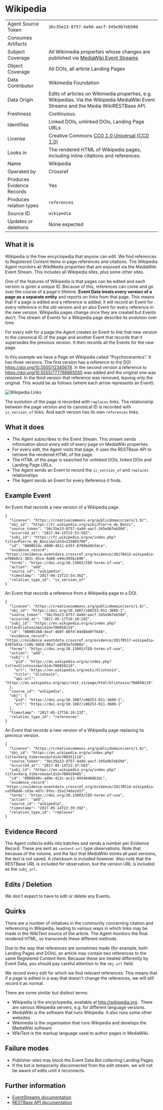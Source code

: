 # Wikipedia

| | |
|---------------------------|-|
| Agent Source Token        | `36c35e23-8757-4a9d-aacf-345e9b7eb50d` |
| Consumes Artifacts        | |
| Subject Coverage          | All Wikimedia properties whose changes are published via [MediaWiki Event Streams](https://wikitech.wikimedia.org/wiki/EventStreams)|
| Object Coverage           | All DOIs, all article Landing Pages |
| Data Contributor          | Wikimedia Foundation |
| Data Origin               | Edits of articles on Wikimedia properties, e.g. Wikipedias. Via the Wikipedia MediaWiki Event Streams and the Media WikiRESTBase API.|
| Freshness                 | Continuous. |
| Identifies                | Linked DOIs, unlinked DOIs, Landing Page URLs |
| License                   | Creative Commons [CC0 1.0 Universal (CC0 1.0)](https://creativecommons.org/publicdomain/zero/1.0/) |
| Looks in                  | The rendered HTML of Wikipedia pages, including inline citations and references. |
| Name                      | Wikipedia |
| Operated by               | Crossref |
| Produces Evidence Records | Yes |
| Produces relation types   | `references` |
| Source ID                 | `wikipedia` |
| Updates or deletions      | None expected |

## What it is

Wikipedia is the free encyclopedia that anyone can edit. We find references to Registered Content Items in page references and citations. The Wikipedia Agent monitors all WikiMedia properties that are exposed via the MediaWiki Event Stream. This includes all Wikipedia sites, plus some other sites.

One of the features of Wikipedia is that pages can be edited and each version is given a unique ID. Because of this, references can come and go over the course of a page's lifetime. **Event Data treats every version of a page as a separate entity** and reports on links from that page. This means that if a page is edited and a reference is added, it will record an Event for every reference in the old version and an also Event for every reference in the new version. Wikipedia pages change once they are created but Events don't. The stream of Events for a Wikipedia page describe its evolution over time.

For every edit for a page the Agent creates an Event to link that new version to the canonical ID of the page and another Event that records that it supersedes the previous version. It then records all the Events for the new page.

In this example we have a Page on Wikipedia called "Psychoceramics". It has three versions. The first version has a reference to the DOI https://doi.org/10.5555/12345678. In the second version a reference to https://doi.org/10.5555/777766665555 was added and the original one was retained. In the third version that reference was removed, leaving only the original. This would be as follows (where each arrow represents an Event):

<img src="../../images/wikipedia-links.png" alt="Wikipedia Links" class="img-responsive">

The evolution of the page is recorded with `replaces` links. The relationship between the page version and its canonical ID is recorded with `is_version_of` links. And each version has its own `references` links.

## What it does

 - The Agent subscribes to the Event Stream. This stream sends information about every edit of every page on MediaWiki properties. 
 - For every edit, the Agent visits that page. It uses the RESTBase API to retrieve the rendered HTML of the page.
 - The HTML of the page is searched for unlinked DOIs, linked DOIs and Landing Page URLs.
 - The Agent sends an Event to record the `is_version_of` and `replaces` relationships
 - The Agent sends an Event for every Reference it finds.

## Example Event

An Event that records a new version of a Wikipedia page.

    {
      "license": "https://creativecommons.org/publicdomain/zero/1.0/",
      "obj_id": "https://fr.wikipedia.org/wiki/Pierre_de_Bonzi",
      "source_token": "36c35e23-8757-4a9d-aacf-345e9b7eb50d",
      "occurred_at": "2017-04-15T23:53:50Z",
      "subj_id": "https://fr.wikipedia.org/w/index.php?title=Pierre_de_Bonzi&oldid=135865709",
      "id": "0000524c-d000-4011-b35f-0709bd4b34ca",
      "evidence_record": "https://evidence.eventdata.crossref.org/evidence/20170415-wikipedia-ef00e0c1-303c-45ce-9a68-e94cd95bc696",
      "terms": "https://doi.org/10.13003/CED-terms-of-use",
      "action": "add",
      "source_id": "wikipedia",
      "timestamp": "2017-04-15T23:54:36Z",
      "relation_type_id": "is_version_of"
    }

An Event that records a reference from a Wikipedia page to a DOI.

    {
      "license": "https://creativecommons.org/publicdomain/zero/1.0/",
      "obj_id": "https://doi.org/10.1007/s00253-011-3689-1",
      "source_token": "36c35e23-8757-4a9d-aacf-345e9b7eb50d",
      "occurred_at": "2017-05-17T16:18:29Z",
      "subj_id": "https://en.wikipedia.org/w/index.php?title=Gliotoxin&oldid=780858119",
      "id": "000053b8-4eaf-460f-80fd-84d8bd0ff640",
      "evidence_record": "https://evidence.eventdata.crossref.org/evidence/20170517-wikipedia-8397e91a-c10b-4058-96a7-e0f83e7e988a",
      "terms": "https://doi.org/10.13003/CED-terms-of-use",
      "action": "add",
      "subj": {
        "pid": "https://en.wikipedia.org/w/index.php?title=Gliotoxin&oldid=780858119",
        "url": "https://en.wikipedia.org/wiki/Gliotoxin",
        "title": "Gliotoxin",
        "api-url": "https://en.wikipedia.org/api/rest_v1/page/html/Gliotoxin/780858119"
      },
      "source_id": "wikipedia",
      "obj": {
        "pid": "https://doi.org/10.1007/s00253-011-3689-1",
        "url": "https://doi.org/10.1007/s00253-011-3689-1"
      },
      "timestamp": "2017-05-17T16:19:23Z",
      "relation_type_id": "references"
    }

An Event that records a new version of a Wikipedia page replacing its previous version.

    {
      "license": "https://creativecommons.org/publicdomain/zero/1.0/",
      "obj_id": "https://en.wikipedia.org/w/index.php?title=Varg_Vikernes&oldid=780351110",
      "source_token": "36c35e23-8757-4a9d-aacf-345e9b7eb50d",
      "occurred_at": "2017-05-14T22:37:56Z",
      "subj_id": "https://en.wikipedia.org/w/index.php?title=Varg_Vikernes&oldid=780410405",
      "id": "0000549c-ad9e-412c-ac13-4934646db3dc",
      "evidence_record": "https://evidence.eventdata.crossref.org/evidence/20170514-wikipedia-ce59b8d6-c83e-4d7c-9fec-35a174da1d17",
      "terms": "https://doi.org/10.13003/CED-terms-of-use",
      "action": "add",
      "source_id": "wikipedia",
      "timestamp": "2017-05-14T22:39:39Z",
      "relation_type_id": "replaces"
    }

## Evidence Record

The Agent collects edits into batches and sends a number per Evidence Record. These are sent as `content-url` type observations. Note that because of the volume, and the fact that MediaWiki stores all past versions, the text is not saved. A checksum is included however. Also note that the RESTBase URL is included for observation, but the version URL is included as the `subj_url`.

## Edits / Deletion

We don't expect to have to edit or delete any Events.

## Quirks

There are a number of initatives in the community concerning citation and referencing in Wikipedia, leading to various ways in which links may be made in the WikiText source of the article. The Agent monitors the final rendered HTML, so transcends these different methods.

Due to the way that references are sometimes made (for example, both Landing Pages and DOIs), an article may contain two references to the same Registered Content Item. Because these are treated differently by Event Data, you should pay careful attention to the `obj.url` field.

We record every edit for which we find relevant references. This means that if a page is edited in a way that doesn't change the references, we will still record it as normal.

There are some similar but distinct terms:
 - Wikipedia is the encyclopedia, available at http://wikipedia.org . There are various Wikipedia servers, e.g. for different language versions.
 - MediaWiki is the software that runs Wikipedia. It also runs some other websites. 
 - Wikimedia is the organisation that runs Wikipedia and develops the MediaWiki software
 - WikiText is the markup language used to author pages in MediaWiki.

## Failure modes

 - Publisher sites may block the Event Data Bot collecting Landing Pages.
 - If the bot is temporarily disconnected from the edit stream, we will not be aware of edits until it reconnects.

## Further information

 - [EventStreams documentation](https://wikitech.wikimedia.org/wiki/EventStreams)
 - [RESTBase API documentation](https://www.mediawiki.org/wiki/RESTBase)
